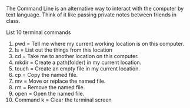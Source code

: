 The Command Line is an alternative way to interact with the computer by text language. Think of it like passing private notes between friends in class.

List 10 terminal commands
1. pwd = Tell me where my current working location is on this computer.
2. ls = List out the things from this location
3. cd = Take me to another location on this computer.
4. mkdir = Create a path(folder) in my current location.
5. touch = Create an empty file in my current location.
6. cp = Copy the named file.
7. mv = Move or replace the named file.
8. rm = Remove the named file.
9. open = Open the named file.
10. Command k = Clear the terminal screen

